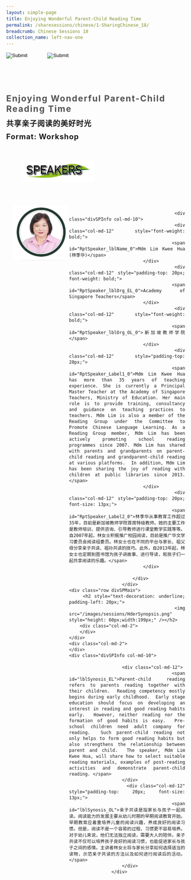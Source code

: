 ```yaml
---
layout: simple-page
title: Enjoying Wonderful Parent-Child Reading Time
permalink: /sharesessions/chinese/1-SharingChinese_18/
breadcrumb: Chinese Sessions 18
collection_name: left-nav-one
---
```




<input type="image" name="btnBack" id="btnBack" onclick="goBack()" src="/images/btnBack.png" style="height:70px;">
<input type="image" name="btnRegister" id="btnRegister" src="/images/btnClosed.png"
    style="height:70px;padding-left: 50px;" />

<link href="/misc/bootstrap.min.css" rel="stylesheet" />
<link href="/misc/Site.css" rel="stylesheet" />
<style>
    .divSPMain {
        padding: 20px;
        padding-top: 20px;
        text-align: justify;
        border-radius: 20px;
    }
    .divSPInfo {
        padding-top: 1px;
    }
</style>
<script>
        function goBack() {
          window.history.back();
        }
        </script>
        
<div id="PanelSess">
    <div class="col-md-12" style="padding-top: 40px;">
        <b>
            <span id="lblTitle_EL" style="font-weight: bold; font-size: 23px; letter-spacing: 2px; color: #525252">
                Enjoying Wonderful Parent-Child Reading Time</span></b>
    </div>
    <div class="col-md-12" style="padding-top: 10px;">
        <span id="lblTitle_OL" style="font-weight: bold; font-size: 20px; letter-spacing: 1px;">
        共享亲子阅读的美好时光</span>
    </div>
    <div class="col-md-12" style="padding-top: 10px;">
        <span id="tblFormat" style="font-weight: bold; font-size: 20px; letter-spacing: 1px;"><b>Format:</b>
            Workshop</span>
    </div>
    <div class="row divSPMain">
        <h2 style="text-decoration: underline; padding-left: 20px;">
            <img src="/images/sessions/HDerSpeakers.png" style="height: 60px;width:199px;" /></h2>
        <div class="col-md-2">
        </div>
    </div>
 <div class="row divSPMain">
                            <div class="col-md-2">
                                <img id="RptSpeaker_Img_0" src="/images/sessions/C151.png" style="float: left; width: 150px;" />
                            </div>

                            <div class="divSPInfo col-md-10">
                                <div class="col-md-12" style="font-weight: bold;">
                                    <span id="RptSpeaker_lblName_0">Mdm Lim Kwee Hua (林季华)</span>
                                </div>
                                <div class="col-md-12" style="padding-top: 20px; font-weight: bold;">
                                    <span id="RptSpeaker_lblOrg_EL_0">Academy of Singapore Teachers</span>
                                </div>
                                <div class="col-md-12" style="font-weight: bold;">
                                    <span id="RptSpeaker_lblOrg_OL_0">新加坡教师学院</span>
                                </div>
                                <div class="col-md-12" style="padding-top: 20px;">
                                    <span id="RptSpeaker_Label1_0">Mdm Lim Kwee Hua has more than 35 years of teaching experience. She is currently a Principal Master Teacher at the Academy of Singapore Teachers, Ministry of Education. Her main role is to provide training, consultancy and guidance on teaching practices to teachers. Mdm Lim is also a member of the Reading Group under the Committee to Promote Chinese Language Learning. As a Reading Group member, Mdm Lim has been actively promoting school reading programmes since 2007. Mdm Lim has shared with parents and grandparents on parent-child reading and grandparent-child reading at various platforms.  In addition, Mdm Lim has been sharing the joy of reading with children at public libraries since 2013.</span>
                                </div>
                                <div class="col-md-12" style="padding-top: 20px; font-size: 13px;">
                                    <span id="RptSpeaker_Label2_0">林季华从事教育工作超过35年，目前是新加坡教师学院首席特级教师。她的主要工作是教师培训、提供咨询、引导教师进行课堂教学实践等等。自2007年起，林女士积极推广校园阅读，目前是推广华文学习委员会阅读组委员。林女士也在不同的平台与家长、祖父母分享亲子共读、祖孙共读的技巧。此外，自2013年起，林女士也定期到图书馆为孩子讲故事、进行导读，和孩子们一起共享阅读的乐趣。</span>
                                </div>

                            </div>
                        </div>
    <div class="row divSPMain">
        <h2 style="text-decoration: underline; padding-left: 20px;">
            <img src="/images/sessions/HderSynopsis.png" style="height: 60px;width:199px;" /></h2>
        <div class="col-md-2">
        </div>
    </div>
    <div class="col-md-2">
    </div>
    <div class="divSPInfo col-md-10">

                        <div class="col-md-12">
                            <span id="lblSynosis_EL">Parent-child reading refers to parents reading together with their children.  Reading competency mostly begins during early childhood.  Early stage education should focus on developing an interest in reading and good reading habits early.  However, neither reading nor the formation of good habits is easy.  Pre-school children need adult company for reading.  Such parent-child reading not only helps to form good reading habits but also strengthens the relationship between parent and child.  The speaker, Mdm Lim Kwee Hua, will share how to select suitable reading materials, examples of post-reading activities and demonstrate parent-child reading. </span>
                        </div>
                        <div class="col-md-12" style="padding-top: 20px; font-size: 13px;">
                            <span id="lblSynosis_OL">亲子共读是指家长与孩子一起阅读。阅读能力的发展主要从幼儿时期的早期阅读教育开始。早期教育应着重培养儿童的阅读兴趣，养成良好的阅读习惯。但是，阅读不是一个容易的过程，习惯更不容易培养。对于幼儿来说，他们无法独立阅读，需要大人的陪伴。亲子共读不仅可以培养孩子良好的阅读习惯，也能促进家长与孩子之间的感情。主讲者林女士将与家长分享如何选择适当的读物，示范亲子共读的方法以及如何进行阅读后的活动。</span>
                        </div>
                    </div>

</div>
